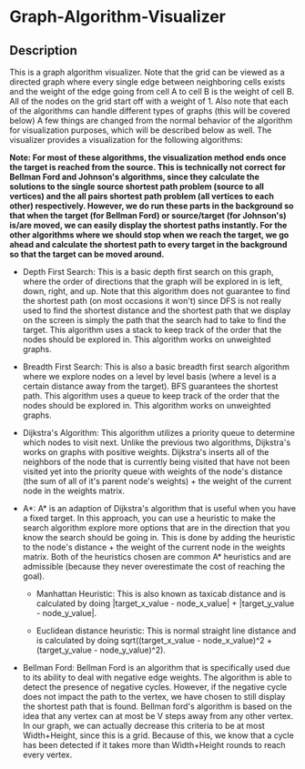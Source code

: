 # Graph-Algorithm-Visualizer

## Description
This is a graph algorithm visualizer. Note that the grid can be viewed as a directed graph where every single edge between neighboring cells exists and the weight of the edge going from cell A to cell B is the weight of cell B. All of the nodes on the grid start off with a weight of 1. Also note that each of the algorithms can handle different types of graphs (this will be covered below) A few things are changed from the normal behavior of the algorithm for visualization purposes, which will be described below as well. The visualizer provides a visualization for the following algorithms:

**Note: For most of these algorithms, the visualization method ends once the target is reached from the source. This is technically not correct for Bellman Ford and Johnson's algorithms, since they calculate the solutions to the single source shortest path problem (source to all vertices) and the all pairs shortest path problem (all vertices to each other) respectively. However, we do run these parts in the background so that when the target (for Bellman Ford) or source/target (for Johnson's) is/are moved, we can easily display the shortest paths instantly. For the other algorithms where we should stop when we reach the target, we go ahead and calculate the shortest path to every target in the background so that the target can be moved around.**


* Depth First Search: 
This is a basic depth first search on this graph, where the order of directions that the graph will be explored in is left, down, right, and up. Note that this algorithm does not guarantee to find the shortest path (on most occasions it won't) since DFS is not really used to find the shortest distance and the shortest path that we display on the screen is simply the path that the search had to take to find the target. This algorithm uses a stack to keep track of the order that the nodes should be explored in. This algorithm works on unweighted graphs.


* Breadth First Search: 
This is also a basic breadth first search algorithm where we explore nodes on a level by level basis (where a level is a certain distance away from the target). BFS guarantees the shortest path. This algorithm uses a queue to keep track of the order that the nodes should be explored in. This algorithm works on unweighted graphs.


* Dijkstra's Algorithm: 
This algorithm utilizes a priority queue to determine which nodes to visit next. Unlike the previous two algorithms, Dijkstra's works on  graphs with positive weights. Dijkstra's inserts all of the neighbors of the node that is currently being visited that have not been visited yet into the priority queue with weights of the node's distance (the sum of all of it's parent node's weights) + the weight of the current node in the weights matrix.

* A*:
A* is an adaption of Dijkstra's algorithm that is useful when you have a fixed target. In this approach, you can use a heuristic to make the search algorithm explore more options that are in the direction that you know the search should be going in. This is done by adding the heuristic to the node's distance + the weight of the current node in the weights matrix. Both of the heuristics chosen are common A* heuristics and are admissible (because they never overestimate the cost of reaching the goal).
  * Manhattan Heuristic: This is also known as taxicab distance and is calculated by doing |target_x_value - node_x_value| + |target_y_value - node_y_value|.

  * Euclidean distance heuristic: This is normal straight line distance and is calculated by doing sqrt((target_x_value - node_x_value)^2 + (target_y_value - node_y_value)^2).

* Bellman Ford:
Bellman Ford is an algorithm that is specifically used due to its ability to deal with negative edge weights. The algorithm is able to detect the presence of negative cycles. However, if the negative cycle does not impact the path to the vertex, we have chosen to still display the shortest path that is found. Bellman ford's algorithm is based on the idea that any vertex can at most be V steps away from any other vertex. In our graph, we can actually decrease this criteria to be at most Width+Height, since this is a grid. Because of this, we know that a cycle has been detected if it takes more than Width+Height rounds to reach every vertex.

